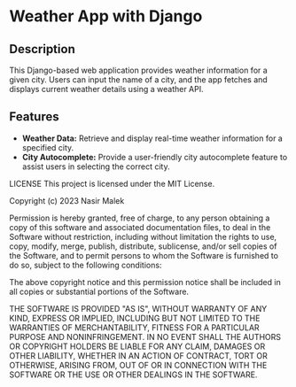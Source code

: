 # Weather App with Django

## Description

This Django-based web application provides weather information for a given city. Users can input the name of a city, and the app fetches and displays current weather details using a weather API.

## Features

- **Weather Data:** Retrieve and display real-time weather information for a specified city.
- **City Autocomplete:** Provide a user-friendly city autocomplete feature to assist users in selecting the correct city.


LICENSE
This project is licensed under the MIT License.

Copyright (c) 2023 Nasir Malek

Permission is hereby granted, free of charge, to any person obtaining a copy
of this software and associated documentation files, to deal
in the Software without restriction, including without limitation the rights
to use, copy, modify, merge, publish, distribute, sublicense, and/or sell
copies of the Software, and to permit persons to whom the Software is
furnished to do so, subject to the following conditions:

 The above copyright notice and this permission notice shall be included in all
 copies or substantial portions of the Software.

  THE SOFTWARE IS PROVIDED "AS IS", WITHOUT WARRANTY OF ANY KIND, EXPRESS OR
  IMPLIED, INCLUDING BUT NOT LIMITED TO THE WARRANTIES OF MERCHANTABILITY,
  FITNESS FOR A PARTICULAR PURPOSE AND NONINFRINGEMENT. IN NO EVENT SHALL THE
  AUTHORS OR COPYRIGHT HOLDERS BE LIABLE FOR ANY CLAIM, DAMAGES OR OTHER
  LIABILITY, WHETHER IN AN ACTION OF CONTRACT, TORT OR OTHERWISE, ARISING FROM,
  OUT OF OR IN CONNECTION WITH THE SOFTWARE OR THE USE OR OTHER DEALINGS IN THE
  SOFTWARE.
